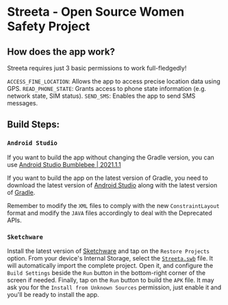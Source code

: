 # Streeta - Open Source Women Safety Project


## How does the app work?

Streeta requires just 3 basic permissions to work full-fledgedly!

`ACCESS_FINE_LOCATION`: Allows the app to access precise location data using GPS.
`READ_PHONE_STATE`: Grants access to phone state information (e.g. network state, SIM status).
`SEND_SMS`: Enables the app to send SMS messages.

## Build Steps:


### `Android Studio`

If you want to build the app without changing the Gradle version, you can use <a href="https://redirector.gvt1.com/edgedl/android/studio/install/2021.1.1.20/android-studio-2021.1.1.20-windows.exe">Android Studio Bumblebee | 2021.1.1</a>

If you want to build the app on the latest version of Gradle, you need to download the latest version of <a href="https://developer.android.com/studio">Android Studio</a> along with the latest version of <a href="https://services.gradle.org/distributions/gradle-8.10.1-bin.zip">Gradle</a>.

Remember to modify the `XML` files to comply with the new `ConstraintLayout` format and modify the `JAVA` files accordingly to deal with the Deprecated APIs.

### `Sketchware`

Install the latest version of <a href="https://github.com/Sketchware-Pro/Sketchware-Pro/releases/download/v6.4.0-rc05/Sketchware.Pro.v6.4.0-rc05-minApi26.apk">Sketchware</a> and tap on the `Restore Projects` option. From your device's Internal Storage, select the <a href="https://github.com/realpega/Streeta/releases/download/v1/Streeta-v1.swb">`Streeta.swb`</a> file. It will automatically import the complete project. Open it, and configure the `Build Settings` beside the `Run` button in the bottom-right corner of the screen if needed. Finally, tap on the `Run` button to build the `APK` file. It may ask you for the `Install from Unknown Sources` permission, just enable it and you'll be ready to install the app.
